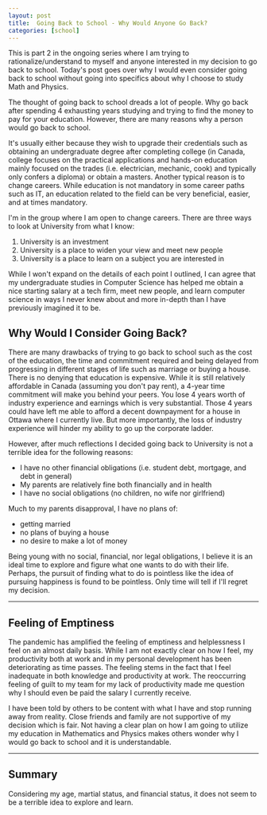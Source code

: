 ```yaml
---
layout: post
title:  Going Back to School - Why Would Anyone Go Back?
categories: [school]
---
```


This is part 2 in the ongoing series where I am trying to 
rationalize/understand to myself and anyone interested in my decision 
to go back to school. Today's post goes over why I would even consider going 
back to school without going into specifics about why I choose to study Math 
and Physics.

The thought of going back to school dreads a lot of people. Why go back after 
spending 4 exhausting years studying and trying to find the money to pay 
for your education. However, there are many reasons why a person would 
go back to school.

It's usually either because they wish to upgrade their 
credentials such as obtaining an
undergraduate degree after completing college (in Canada, college focuses on 
the practical applications and hands-on education mainly focused on the 
trades (i.e. electrician, mechanic, cook) and typically only confers a 
diploma) or obtain a masters. Another typical reason is to change careers. 
While education is not mandatory in some career paths such as IT, 
an education related to the field can be very beneficial, easier, and 
at times mandatory.
                                
I'm in the group where I am open to change careers. 
There are three ways to look at University from what I know:                    
1. University is an investment                                                  
2. University is a place to widen your view and meet new people                 
3. University is a place to learn on a subject you are interested in            
                                                                                
While I won't expand on the details of each point I outlined, I can 
agree that my undergraduate studies in Computer Science has helped 
me obtain a nice starting salary at a tech firm, meet new people, and learn 
computer science in ways I never knew about and more in-depth than I have 
previously imagined it to be.                    

## Why Would I Consider Going Back?

There are many drawbacks of trying to go back to school such as the cost of 
the education, the time and commitment required and being delayed 
from progressing in different stages of life such as marriage or buying a house. 
There is no denying that education is expensive. While it is still relatively 
affordable in Canada (assuming you don't pay rent), a 4-year time commitment 
will make you behind your peers. You lose 4 years worth of 
industry experience and earnings which is very substantial. Those 4 years 
could have left me able to afford a decent downpayment for a house in Ottawa 
where I currently live. But more importantly, the loss of industry experience 
will hinder my ability to go up the corporate ladder.
                                                                                
However, after much reflections I decided going back to University is not a 
terrible idea for the following reasons:
* I have no other financial obligations (i.e. student debt, mortgage, and debt 
in general)                                                                        
* My parents are relatively fine both financially and in health                
* I have no social obligations (no children, no wife nor girlfriend)            

Much to my parents disapproval, I have no plans of: 
* getting married                                                               
* no plans of buying a house
* no desire to make a lot of money
                                                                                
Being young with no social, financial, nor legal obligations, I believe it is 
an ideal time to explore and figure what one wants to do with their life. 
Perhaps, the pursuit of finding what to do is pointless like the 
idea of pursuing happiness is found to be pointless. 
Only time will tell if I'll regret my decision.

---

## Feeling of Emptiness

The pandemic has amplified the feeling of emptiness and helplessness I feel 
on an almost daily basis. While I am not exactly clear on how I feel, my 
productivity both at work and in my personal development has been deteriorating 
as time passes. The feeling stems in the fact that I feel inadequate in both 
knowledge and productivity at work. The reoccurring feeling of guilt to my 
team for my lack of productivity made me question why I should even be paid 
the salary I currently receive.

I have been told by others to be content with what I have and stop running 
away from reality. Close friends and family are not supportive of my decision 
which is fair. Not having a clear plan on how I am going to utilize my 
education in Mathematics and Physics makes others wonder why I would go back to 
school and it is understandable.

---

## Summary

Considering my age, martial status, and financial status, it does not seem to 
be a terrible idea to explore and learn.


